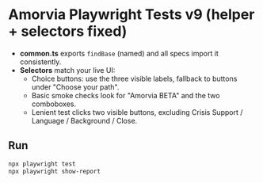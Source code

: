 # Amorvia Playwright Tests v9 (helper + selectors fixed)

- **common.ts** exports `findBase` (named) and all specs import it consistently.
- **Selectors** match your live UI:
  - Choice buttons: use the three visible labels, fallback to buttons under "Choose your path".
  - Basic smoke checks look for "Amorvia BETA" and the two comboboxes.
  - Lenient test clicks two visible buttons, excluding Crisis Support / Language / Background / Close.

## Run
```powershell
npx playwright test
npx playwright show-report
```
